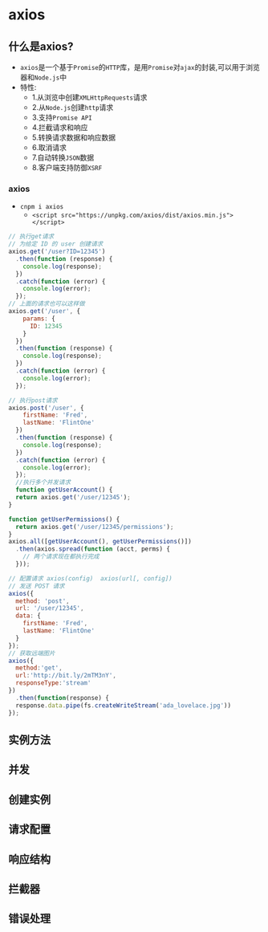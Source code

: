 # axios

## 什么是axios?   
- `axios`是一个基于`Promise`的`HTTP`库，是用`Promise`对`ajax`的封装,可以用于浏览器和`Node.js`中 
- 特性:  
  + 1.从浏览中创建`XMLHttpRequests`请求 
  + 2.从`Node.js`创建`http`请求  
  + 3.支持`Promise API`  
  + 4.拦截请求和响应  
  + 5.转换请求数据和响应数据  
  + 6.取消请求
  + 7.自动转换`JSON`数据
  + 8.客户端支持防御`XSRF`

### axios
- `cnpm i axios` 
  + `<script src="https://unpkg.com/axios/dist/axios.min.js"></script>`  
```JavaScript
// 执行get请求 
// 为给定 ID 的 user 创建请求
axios.get('/user?ID=12345')
  .then(function (response) {
    console.log(response);
  })
  .catch(function (error) {
    console.log(error);
  });
// 上面的请求也可以这样做
axios.get('/user', {
    params: {
      ID: 12345
    }
  })
  .then(function (response) {
    console.log(response);
  })
  .catch(function (error) {
    console.log(error);
  });

// 执行post请求 
axios.post('/user', {
    firstName: 'Fred',
    lastName: 'FlintOne'
  })
  .then(function (response) {
    console.log(response);
  })
  .catch(function (error) {
    console.log(error);
  });
  //执行多个并发请求 
  function getUserAccount() {
  return axios.get('/user/12345');
}

function getUserPermissions() {
  return axios.get('/user/12345/permissions');
}
axios.all([getUserAccount(), getUserPermissions()])
  .then(axios.spread(function (acct, perms) {
    // 两个请求现在都执行完成
  }));

// 配置请求 axios(config)  axios(url[, config])
// 发送 POST 请求
axios({
  method: 'post',
  url: '/user/12345',
  data: {
    firstName: 'Fred',
    lastName: 'FlintOne'
  }
});
// 获取远端图片 
axios({
  method:'get',
  url:'http://bit.ly/2mTM3nY',
  responseType:'stream'
})
  .then(function(response) {
  response.data.pipe(fs.createWriteStream('ada_lovelace.jpg'))
});
```
## 实例方法

## 并发
## 创建实例
## 请求配置
## 响应结构
## 拦截器
## 错误处理
